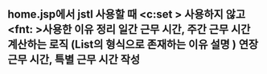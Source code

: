 home.jsp에서  jstl 사용할 때 <c:set > 사용하지 않고 <fnt: >사용한 이유 정리 
일간 근무 시간, 주간 근무 시간 계산하는 로직 (List<map>의 형식으로 존재하는 이유 설명 )
연장 근무 시간, 특별 근무 시간 작성 
-------------------------------------------------------
